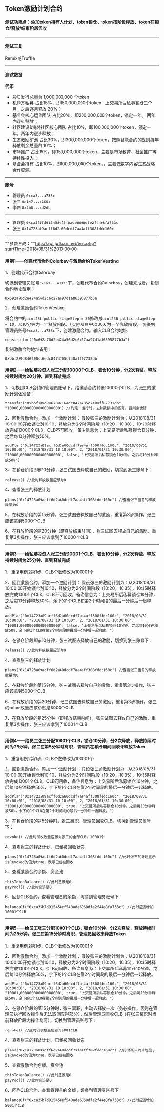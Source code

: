 ## Token激励计划合约
#### 测试功能点：添加token持有人计划、token锁仓、token按阶段释放、token在锁仓/释放/结束阶段回收

---

#### 测试工具
Remix或Truffle

---

#### 测试数据
**代币**
- 彩贝发行总量为 1,000,000,000 个token
- 机构方私募                   占比15%，即150,000,000个token，上交易所后私募锁仓三个月，之后逐月释放 20%；
- 基金会核心运作团队            占比20%，即200,000,000个token，锁定一年， 两年内逐步释放；
- 社区建设&海外社区核心团队     占比10%，即100,000,000个token，锁定一年，两年内逐步释放；
- 生态激励矿池                 占比30%，即300,000,000个token，按照智能合约的规则每年释放剩余总量的 10%；
- 市场推广                     占比15%，即150,000,000个token，主要是市场教育、社区推广等持续性投入；
- 基金会持有                   占比10%，即100,000,000个token，，主要做数字内容生态战略合作资源。

---
**账号**
- 管理员 `0xca3...a733c`
- 张三  `0x147...c160c`
- 李四  `0x4b0...4d2db`
---
- 管理员 `0xca35b7d915458ef540ade6068dfe2f44e8fa733c`
- 张三  `0x14723a09acff6d2a60dcdf7aa4aff308fddc160c`
---

**参数生成：**http://api.ju3ban.net/test.php?startTime=2018/08/31%2010:00:00


#### 用例1——创建代币合约Colorbay与激励合约TokenVesting

1、创建代币合约Colorbay

切换到管理员账号`0xca3...a733c`下，创建代币合约Colorbay，创建完成后，复制合约地址备用：
```
0x692a70d2e424a56d2c6c27aa97d1a86395877b3a
```

2、创建激励合约TokenVesting

将合约中的`uint256 public stageStep = 30`修改成`uint256 public stageStep = 10`，以10分钟为一个释放阶段。（实际项目中以30天为一个释放阶段）
切换到管理员账号`0xca3...a733c`下，创建激励合约。输入CLB合约地址:
```
constructor("0x692a70d2e424a56d2c6c27aa97d1a86395877b3a")
```
复制激励合约地址备用：
```
0xbbf289d846208c16edc8474705c748aff07732db
```

#### 用例2——给私募投资人张三分配10000个CLB，锁仓10分钟，分2次释放，释放持续时间为20分钟，直到释放完成

1、切换到CLB合约和管理员账号下，给激励合约转账10000个CLB，为张三的激励计划做准备：
```
transfer("0xbbf289d846208c16edc8474705c748aff07732db", "10000,000000000000000000") //约定：运行时，去除数额中的逗号，否则会出错
```

2、回到激励合约，添加一个激励计划：
假设张三的激励计划为：从2018/08/31 10:00:00开始锁仓到10:10，释放分为2个时间阶段（10:20，10:30），10:30时释放完成10000个CLB，CLB不可回收，备注信息为：上交易所后私募锁仓10分钟，之后每10分钟释放50%。
```
addPlan("0x14723a09acff6d2a60dcdf7aa4aff308fddc160c", "2018/08/31 10:00:00", "2018/08/31 10:10:00", 2, "2018/08/31 10:30:00", "10000,000000000000000000", false, "上交易所后私募锁仓10分钟，之后每10分钟释放50%")
```

3、在锁仓阶段即前10分钟，张三试图去释放自己的激励，切换到张三账号下：
```
release() //此时释放数量应该为0
```

4、查看张三的释放计划
```
plans("0x14723a09acff6d2a60dcdf7aa4aff308fddc160c") //查看张三当前的释放数量为0
```
5、在释放阶段的第15分钟，张三试图去释放自己的激励，重复第3步操作，张三应该拿到5000个CLB

6、在释放阶段的第20分钟（即释放结束时间），张三试图去释放自己的激励，重复第3步操作，张三应该拿到了10000个CLB

---

#### 用例3——给私募投资人张三分配10001个CLB，锁仓10分钟，分2次释放，释放持续时间为25分钟，直到释放完成

1、重复用例2第1步，CLB个数修改为100001个

2、回到激励合约，添加一个激励计划：
假设张三的激励计划为：从2018/08/31 10:00:00开始锁仓到10:10，释放分为2个时间阶段（10:20，10:35），10:35时释放完成10001个CLB，CLB不可回收，备注信息为：上交易所后私募锁仓10分钟，之后每10分钟释放50%，余下的1个CLB在第2个时间段的最后一分钟后一起释放。
```
addPlan("0x14723a09acff6d2a60dcdf7aa4aff308fddc160c", "2018/08/31 10:00:00", "2018/08/31 10:10:00", 2, "2018/08/31 10:30:00", "10001,000000000000000000", false, "上交易所后私募锁仓10分钟，之后每10分钟释放50%，余下的1个CLB在第2个时间段的最后一分钟后一起释放。")
```

3、在锁仓阶段即前10分钟，张三试图去释放自己的激励，切换到张三账号下：
```
release() //此时释放数量应该为0
```

4、查看张三的释放计划
```
plans("0x14723a09acff6d2a60dcdf7aa4aff308fddc160c") //查看张三当前的释放数量为0
```

5、在释放阶段的第15分钟，张三试图去释放自己的激励，重复第3步操作，张三应该拿到5000个CLB

6、在释放阶段的第20分钟，张三试图去释放自己的激励，重复第3步操作，张三的token数量应该仍然是5000个CLB

7、在释放阶段的第25分钟（即释放结束时间），张三试图去释放自己的激励，重复第3步操作，张三应该拿到了10001个CLB

---

#### 用例4——给员工张三分配10001个CLB，锁仓10分钟，分2次释放，释放持续时间为25分钟，张三在第5分钟时离职，管理员在锁仓期间回收未释放Token

1、重复用例2第1步，CLB个数修改为100001个

2、回到激励合约，添加一个激励计划：
假设张三的激励计划为：从2018/08/31 10:00:00开始锁仓到10:10，释放分为2个时间阶段（10:20，10:35），10:35时释放完成10001个CLB，CLB可回收，备注信息为：上交易所后私募锁仓10分钟，之后每10分钟释放50%，余下的1个CLB在第2个时间段的最后一分钟后一起释放。
```
addPlan("0x14723a09acff6d2a60dcdf7aa4aff308fddc160c", "2018/08/31 10:00:00", "2018/08/31 10:10:00", 2, "2018/08/31 10:30:00", "10001,000000000000000000", true, "上交易所后私募锁仓10分钟，之后每10分钟释放50%，余下的1个CLB在第2个时间段的最后一分钟后一起释放。")
```

3、在锁仓阶段的第5分钟时，张三离职，管理员回收CLB，切换到管理员账号下：
```
revoke() //此时回收数量应该为张三的全部CLB，10001个
```

4、查看张三的释放计划，已经被回收状态
```
plans("0x14723a09acff6d2a60dcdf7aa4aff308fddc160c") //此时张三的计划显示isRevoked的值为true，表示已经被回收
```

5、查看激励合约余额、资金池
```
thisTokenBalance() //此时应该是0
payPool() //此时应该是0
```

6、回到CLB合约，查看管理员的余额，切换到管理员账号下：
```
balanceOf("0xca35b7d915458ef540ade6068dfe2f44e8fa733c") //此时应该增加10001个CLB
```

---

#### 用例5——给员工张三分配10001个CLB，锁仓10分钟，分2次释放，释放持续时间为25分钟，张三在第15分钟时离职，管理员回收未释放Token

1、重复用例2第1步，CLB个数修改为100001个

2、回到激励合约，添加一个激励计划：
假设张三的激励计划为：从2018/08/31 10:00:00开始锁仓到10:10，释放分为2个时间阶段（10:20，10:35），10:35时释放完成10001个CLB，CLB可回收，备注信息为：上交易所后私募锁仓10分钟，之后每10分钟释放50%，余下的1个CLB在第2个时间段的最后一分钟后一起释放。
```
addPlan("0x14723a09acff6d2a60dcdf7aa4aff308fddc160c", "2018/08/31 10:00:00", "2018/08/31 10:10:00", 2, "2018/08/31 10:30:00", "10001,000000000000000000", true, "上交易所后私募锁仓10分钟，之后每10分钟释放50%，余下的1个CLB在第2个时间段的最后一分钟后一起释放。")
```

3、在锁仓阶段的第15分钟时，张三离职，主动去释放一次（务必操作，否则在管理员执行回收操作后无法取回应得部分），然后管理员回收CLB（在张三离职时当前释放阶段内操作均可），切换到管理员账号下：
```
revoke() //此时回收数量应该为5001CLB
```

4、查看张三的释放计划，已经被回收状态
```
plans("0x14723a09acff6d2a60dcdf7aa4aff308fddc160c") //此时张三的计划显示isRevoked的值为true，表示已经被回收
```

5、查看激励合约余额、资金池
```
thisTokenBalance() //此时应该是0
payPool() //此时应该是0
```

6、回到CLB合约，查看管理员的余额，切换到管理员账号下：
```
balanceOf("0xca35b7d915458ef540ade6068dfe2f44e8fa733c") //此时应该增加5001个CLB
```














